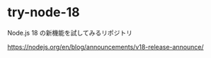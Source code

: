 # try-node-18

Node.js 18 の新機能を試してみるリポジトリ

https://nodejs.org/en/blog/announcements/v18-release-announce/
